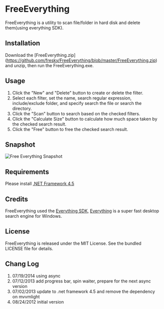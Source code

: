 FreeEverything
==============

FreeEverything is a utility to scan file/folder in hard disk and delete them(using everything SDK).


## Installation

Download the [FreeEverything.zip] (https://github.com/fresky/FreeEverything/blob/master/FreeEverything.zip) and unzip, then run the FreeEverything.exe.


## Usage
1. Click the "New" and "Delete" button to create or delete the filter.
1. Select each filter, set the name, search regular expression, include/exclude folder, and specify search the file or search the directory.
1. Click the "Scan" button to search based on the checked filters.
1. Click the "Calculate Size" button to calculate how much space taken by the checked search result.
1. Click the "Free" button to free the checked search result.

## Snapshot

![Free Everything Snapshot](https://raw.githubusercontent.com/fresky/FreeEverything/master/FreeEverything.png)

## Requirements

Please install [.NET Framework 4.5](http://msdn.microsoft.com/library/vstudio/5a4x27ek)

## Credits

FreeEverything used the [Everything SDK](http://support.voidtools.com/everything/Main_Page), [Everything](http://www.voidtools.com/) is a super fast desktop search engine for Windows.

## License

FreeEverything is released under the MIT License. See the bundled LICENSE file for details.

## Chang Log

1. 07/19/2014	using async
1. 07/12/2013	add progress bar, spin waiter, prepare for the next async version
1. 07/02/2013	update to .net framework 4.5 and remove the dependency on mvvmlight
1. 08/24/2012	initial version
